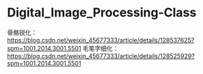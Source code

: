 # Digital_Image_Processing-Class

骨骼锐化：https://blog.csdn.net/weixin_45677333/article/details/128537625?spm=1001.2014.3001.5501
毛笔字细化：https://blog.csdn.net/weixin_45677333/article/details/128525929?spm=1001.2014.3001.5501
